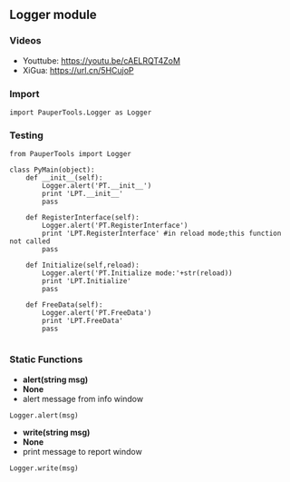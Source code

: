 ## Logger module

### Videos
* Youttube: https://youtu.be/cAELRQT4ZoM
* XiGua: https://url.cn/5HCujoP

### Import
```
import PauperTools.Logger as Logger
``` 

### Testing
```
from PauperTools import Logger

class PyMain(object):
    def __init__(self):
        Logger.alert('PT.__init__')
        print 'LPT.__init__'
        pass

    def RegisterInterface(self):
        Logger.alert('PT.RegisterInterface')
        print 'LPT.RegisterInterface' #in reload mode;this function not called
        pass
    
    def Initialize(self,reload):
        Logger.alert('PT.Initialize mode:'+str(reload))
        print 'LPT.Initialize'
        pass

    def FreeData(self):
        Logger.alert('PT.FreeData')
        print 'LPT.FreeData'
        pass


```
### Static Functions

* **alert(string msg)**
* **None**
* alert message from info window
```
Logger.alert(msg)
```


* **write(string msg)**
* **None**
* print message to report window

```
Logger.write(msg)
```


